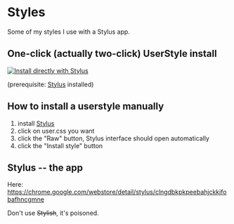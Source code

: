 # Styles

Some of my styles I use with a Stylus app.

## One-click (actually two-click) UserStyle install

[![Install directly with Stylus](https://img.shields.io/badge/Install%20Invia.cz%20UserStyle%20directly%20with-Stylus-238b8b.svg)](https://github.com/kibeb/Styles/raw/master/Invia.cz.user.css)

(prerequisite: [Stylus](#stylus----the-app) installed)

## How to install a userstyle manually

1. install [Stylus](#stylus----the-app)
2. click on user.css you want
3. click the "Raw" button, Stylus interface should open automatically 
4. click the "Install style" button

## Stylus -- the app

Here: https://chrome.google.com/webstore/detail/stylus/clngdbkpkpeebahjckkjfobafhncgmne

Don't use <s>Stylish</s>, it's poisoned.
